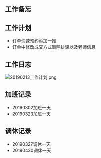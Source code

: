 ## 工作备忘

## 工作计划
- 订单快速预约添加一推
- 订单中修改成交方式删除排课以及老师信息

## 工作日志
![20190213工作计划.png](https://i.loli.net/2019/05/13/5cd8d15a65b9984108.png)

## 加班记录
- 20190302加班一天
- 20190323加班一天
## 调休记录
- 20190327调休一天
- 20190430调休一天





